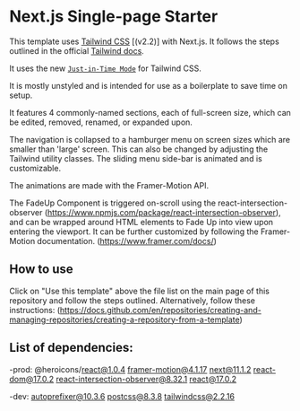 # Next.js Single-page Starter

This template uses [Tailwind CSS](https://tailwindcss.com/) [(v2.2)] with Next.js. It follows the steps outlined in the official [Tailwind docs](https://tailwindcss.com/docs/guides/nextjs).

It uses the new [`Just-in-Time Mode`](https://tailwindcss.com/docs/just-in-time-mode) for Tailwind CSS.

It is mostly unstyled and is intended for use as a boilerplate to save time on setup.

It features 4 commonly-named sections, each of full-screen size, which can be edited, removed, renamed, or expanded upon.

The navigation is collapsed to a hamburger menu on screen sizes which are smaller than 'large' screen. This can also be changed by adjusting the Tailwind utility classes. The sliding menu side-bar is animated and is customizable.

The animations are made with the Framer-Motion API.

The FadeUp Component is triggered on-scroll using the react-intersection-observer (<https://www.npmjs.com/package/react-intersection-observer>), and can be wrapped around HTML elements to Fade Up into view upon entering the viewport. It can be further customized by following the Framer-Motion documentation.
(<https://www.framer.com/docs/>)

## How to use

Click on "Use this template" above the file list on the main page of this repository and follow the steps outlined. Alternatively, follow these instructions:
(<https://docs.github.com/en/repositories/creating-and-managing-repositories/creating-a-repository-from-a-template>)

## List of dependencies:

-prod:
@heroicons/react@1.0.4
framer-motion@4.1.17
next@11.1.2
react-dom@17.0.2
react-intersection-observer@8.32.1
react@17.0.2

-dev:
autoprefixer@10.3.6
postcss@8.3.8
tailwindcss@2.2.16

